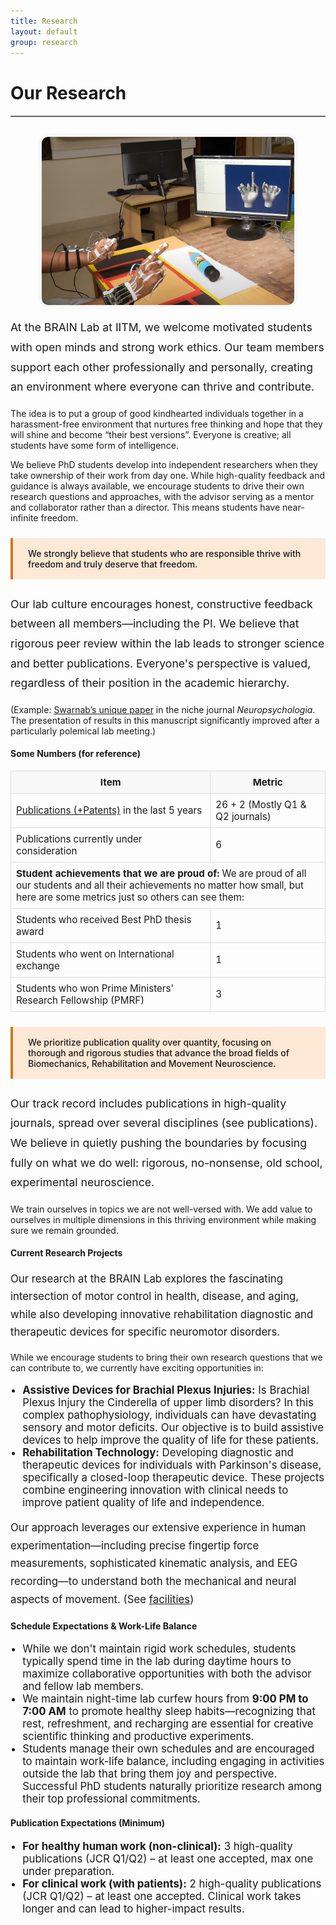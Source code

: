 ```yaml
---
title: Research 
layout: default
group: research
---
```



# Our Research

<hr style="border-top: 2px solid #ccc; margin-bottom: 2rem;" />


<p style="text-align:center;">
  <img src="img/hand_expt.png" alt="Hand expt logo" style="max-width: 80%; height: auto; border-radius: 10px; box-shadow: 0 0 10px rgba(0,0,0,0.1);">
</p>

<p style="font-size:1.1rem; line-height:1.8;">
At the BRAIN Lab at IITM, we welcome motivated students with open minds and strong work ethics. Our team members support each other professionally and personally, creating an environment where everyone can thrive and contribute.

The idea is to put a group of good kindhearted individuals together in a harassment-free environment that nurtures free thinking and hope that they will shine and become “their best versions”. Everyone is creative; all students have some form of intelligence.

We believe PhD students develop into independent researchers when they take ownership of their work from day one. While high-quality feedback and guidance is always available, we encourage students to drive their own research questions and approaches, with the advisor serving as a mentor and collaborator rather than a director. This means students have near-infinite freedom.
</p>

<div style="background: #FEE8D6; padding: 1rem 1.5rem; border-left: 4px solid #CC7722; margin: 1.5rem 0; font-weight: 500;">
  We strongly believe that students who are responsible thrive with freedom and truly deserve that freedom.
</div>

<p style="font-size:1.1rem; line-height:1.8;">
Our lab culture encourages honest, constructive feedback between all members—including the PI. We believe that rigorous peer review within the lab leads to stronger science and better publications. Everyone's perspective is valued, regardless of their position in the academic hierarchy.

(Example: <a href="https://www.sciencedirect.com/science/article/abs/pii/S0028393224002112" target="_blank">Swarnab’s unique paper</a> in the niche journal <i>Neuropsychologia</i>. The presentation of results in this manuscript significantly improved after a particularly polemical lab meeting.)
</p>


#### Some Numbers (for reference)

<table style="width:100%; border-collapse: collapse; font-size: 0.95rem;">
  <thead style="background-color:#f8f8f8;">
    <tr>
      <th style="border: 1px solid #ddd; padding: 8px;">Item</th>
      <th style="border: 1px solid #ddd; padding: 8px;">Metric</th>
    </tr>
  </thead>
  <tbody>
    <tr>
      <td style="border: 1px solid #ddd; padding: 8px;">
        <a href="publication.html">Publications (+Patents)</a> in the last 5 years
      </td>
      <td style="border: 1px solid #ddd; padding: 8px;">26 + 2 (Mostly Q1 & Q2 journals)</td>
    </tr>
    <tr>
      <td style="border: 1px solid #ddd; padding: 8px;">Publications currently under consideration</td>
      <td style="border: 1px solid #ddd; padding: 8px;">6</td>
    </tr>
    <tr>
      <td colspan="2" style="border: 1px solid #ddd; padding: 8px; background: #fcfcfc;"><b>Student achievements that we are proud of:</b> We are proud of all our students and all their achievements no matter how small, but here are some metrics just so others can see them:</td>
    </tr>
    <tr>
      <td style="border: 1px solid #ddd; padding: 8px;">Students who received Best PhD thesis award</td>
      <td style="border: 1px solid #ddd; padding: 8px;">1</td>
    </tr>
    <tr>
      <td style="border: 1px solid #ddd; padding: 8px;">Students who went on International exchange</td>
      <td style="border: 1px solid #ddd; padding: 8px;">1</td>
    </tr>
    <tr>
      <td style="border: 1px solid #ddd; padding: 8px;">Students who won Prime Ministers' Research Fellowship (PMRF)</td>
      <td style="border: 1px solid #ddd; padding: 8px;">3</td>
    </tr>
  </tbody>
</table>

<div style="background: #FEE8D6; padding: 1rem 1.5rem; border-left: 4px solid #CC7722; margin: 1.5rem 0; font-weight: 500;">
  We prioritize publication quality over quantity, focusing on thorough and rigorous studies that advance the broad fields of Biomechanics, Rehabilitation and Movement Neuroscience.
</div>

<p style="font-size:1.1rem; line-height:1.8;">
Our track record includes publications in high-quality journals, spread over several disciplines (see publications). We believe in quietly pushing the boundaries by focusing fully on what we do well: rigorous, no-nonsense, old school, experimental neuroscience.

We train ourselves in topics we are not well-versed with. We add value to ourselves in multiple dimensions in this thriving environment while making sure we remain grounded.
</p>



#### Current Research Projects

<p style="font-size:1.05rem; line-height:1.7;">
Our research at the BRAIN Lab explores the fascinating intersection of motor control in health, disease, and aging, while also developing innovative rehabilitation diagnostic and therapeutic devices for specific neuromotor disorders.

While we encourage students to bring their own research questions that we can contribute to, we currently have exciting opportunities in:
</p>

<ul style="font-size:1.05rem; padding-left: 1.2rem;">
  <li><b>Assistive Devices for Brachial Plexus Injuries:</b> Is Brachial Plexus Injury the Cinderella of upper limb disorders? In this complex pathophysiology, individuals can have devastating sensory and motor deficits. Our objective is to build assistive devices to help improve the quality of life for these patients.</li>
  <li><b>Rehabilitation Technology:</b> Developing diagnostic and therapeutic devices for individuals with Parkinson's disease, specifically a closed-loop therapeutic device. These projects combine engineering innovation with clinical needs to improve patient quality of life and independence.</li>
</ul>

<p style="font-size:1.05rem; line-height:1.7;">
Our approach leverages our extensive experience in human experimentation—including precise fingertip force measurements, sophisticated kinematic analysis, and EEG recording—to understand both the mechanical and neural aspects of movement. (See <a href="facilities.html">facilities</a>)
</p>


#### Schedule Expectations & Work-Life Balance

<ul style="font-size:1.05rem; padding-left: 1.2rem;">
  <li>While we don't maintain rigid work schedules, students typically spend time in the lab during daytime hours to maximize collaborative opportunities with both the advisor and fellow lab members.</li>
  <li>We maintain night-time lab curfew hours from <b>9:00 PM to 7:00 AM</b> to promote healthy sleep habits—recognizing that rest, refreshment, and recharging are essential for creative scientific thinking and productive experiments.</li>
  <li>Students manage their own schedules and are encouraged to maintain work-life balance, including engaging in activities outside the lab that bring them joy and perspective. Successful PhD students naturally prioritize research among their top professional commitments.</li>
</ul>



#### Publication Expectations (Minimum)

<ul style="font-size:1.05rem; padding-left: 1.2rem;">
  <li><b>For healthy human work (non-clinical):</b> 3 high-quality publications (JCR Q1/Q2) – at least one accepted, max one under preparation.</li>
  <li><b>For clinical work (with patients):</b> 2 high-quality publications (JCR Q1/Q2) – at least one accepted. Clinical work takes longer and can lead to higher-impact results.</li>
</ul>


